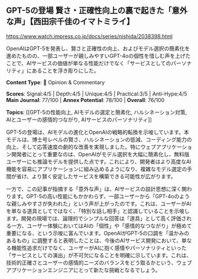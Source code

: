 ## GPT-5の登場 賢さ・正確性向上の裏で起きた「意外な声」【西田宗千佳のイマトミライ】

https://www.watch.impress.co.jp/docs/series/nishida/2038398.html

OpenAIはGPT-5を発表し、賢さと正確性の向上、およびモデル選択の簡素化を進めたものの、一部ユーザーが親しみやすいGPT-4oの個性を惜しむ声を上げたことで、AIサービスの価値が単なる性能だけでなく「サービスとしてのパーソナリティ」にあることを浮き彫りにした。

**Content Type**: 💭 Opinion & Commentary

**Scores**: Signal:4/5 | Depth:4/5 | Unique:4/5 | Practical:3/5 | Anti-Hype:4/5
**Main Journal**: 77/100 | **Annex Potential**: 78/100 | **Overall**: 76/100

**Topics**: [[GPT-5の性能向上, AIモデルの選定と簡素化, ハルシネーション対策, AIとユーザーの感情的つながり, AIサービスのパーソナリティ]]

GPT-5の登場は、AIモデルの進化とOpenAIの戦略的転換を示唆しています。本モデルは、博士号レベルの賢さ、ハルシネーションの低減、コーディング能力の向上、そして応答速度の劇的な改善を実現しました。特にウェブアプリケーション開発者にとって重要なのは、OpenAIがモデル選択を大幅に簡素化し、無料版ユーザーにも推論モデルを提供した点です。これにより、開発者はより高度なAI機能を容易にアプリケーションに組み込めるようになり、複雑なモデル選定の手間が省け、より賢く安定したサービスを構築できる可能性が広がります。

一方で、この記事が指摘する「意外な声」は、AIサービスの設計思想に深く関わります。GPT-5の高い性能にもかかわらず、一部ユーザーから「GPT-4oのような親しみやすさが失われた」という声が上がったのです。これは、ユーザーがAIを単なる道具としてではなく、「特別な話し相手」と認識していることを示唆します。開発の現場では、論理的でシンプルな回答は「道具」として高く評価される一方、ユーザー体験においてはAIの「個性」や「感情的なつながり」が極めて重要になる、という示唆に富んでいます。OpenAIがGPT-5の口調を「温かみのあるもの」に調整すると表明したことは、今後のAIサービス開発において、単なる機能性追求だけでなく、ユーザーがAIに抱く感情やパーソナリティといった「サービスとしての演出」が不可欠になることを明確に示しています。これは、技術的正確さとユーザーの感情的ニーズのバランスをどう取るかという、ウェブアプリケーションエンジニアにとって新たな挑戦となるでしょう。